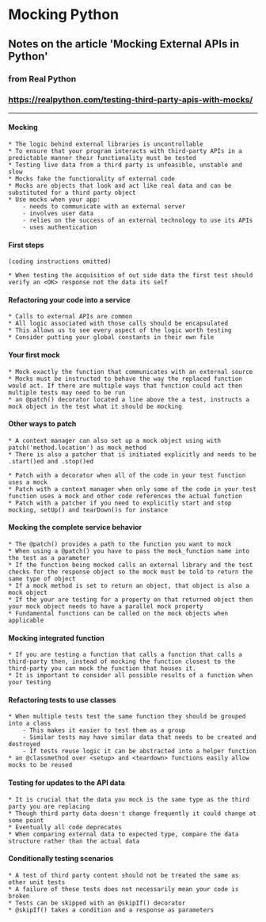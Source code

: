 # Mocking Python
## Notes on the article 'Mocking External APIs in Python'

### from Real Python
### https://realpython.com/testing-third-party-apis-with-mocks/

-----------------------------------------------------------------------------

#### Mocking

	* The logic behind external libraries is uncontrollable
	* To ensure that your program interacts with third-party APIs in a predictable manner their functionality must be tested
	* Testing live data from a third party is unfeasible, unstable and slow
	* Mocks fake the functionality of external code
	* Mocks are objects that look and act like real data and can be substituted for a third party object
	* Use mocks when your app:
		- needs to communicate with an external server
		- involves user data
		- relies on the success of an external technology to use its APIs
		- uses authentication 

#### First steps
	(coding instructions omitted)

	* When testing the acquisition of out side data the first test should verify an <OK> response not the data its self

#### Refactoring your code into a service

	* Calls to external APIs are common
	* All logic associated with those calls should be encapsulated
	* This allows us to see every aspect of the logic worth testing
	* Consider putting your global constants in their own file

#### Your first mock

	* Mock exactly the function that communicates with an external source
	* Mocks must be instructed to behave the way the replaced function would act. If there are multiple ways that function could act then multiple tests may need to be run
	* an @patch() decorator located a line above the a test, instructs a mock object in the test what it should be mocking

#### Other ways to patch

	* A context manager can also set up a mock object using with patch('method.location') as mock_method
	* There is also a patcher that is initiated explicitly and needs to be .start()ed and .stop()ed

	* Patch with a decorator when all of the code in your test function uses a mock
	* Patch with a context manager when only some of the code in your test function uses a mock and other code references the actual function
	* Patch with a patcher if you need to explicitly start and stop mocking, setUp() and tearDown()s for instance

#### Mocking the complete service behavior

	* The @patch() provides a path to the function you want to mock
	* When using a @patch() you have to pass the mock_function name into the test as a parameter
	* If the function being mocked calls an external library and the test checks for the response object so the mock must be told to return the same type of object
	* If a mock method is set to return an object, that object is also a mock object
	* If the your are testing for a property on that returned object then your mock object needs to have a parallel mock property
	* Fundamental functions can be called on the mock objects when applicable

#### Mocking integrated function

	* If you are testing a function that calls a function that calls a third-party then, instead of mocking the function closest to the third-party you can mock the function that houses it. 
	* It is important to consider all possible results of a function when your testing

#### Refactoring tests to use classes

	* When multiple tests test the same function they should be grouped into a class
		- This makes it easier to test them as a group
		- Similar tests may have similar data that needs to be created and destroyed
		- If tests reuse logic it can be abstracted into a helper function
	* an @classmethod over <setup> and <teardown> functions easily allow mocks to be reused

#### Testing for updates to the API data

	* It is crucial that the data you mock is the same type as the third party you are replacing
	* Though third party data doesn't change frequently it could change at some point
	* Eventually all code deprecates
	* When comparing external data to expected type, compare the data structure rather than the actual data

#### Conditionally testing scenarios

	* A test of third party content should not be treated the same as other unit tests
	* A failure of these tests does not necessarily mean your code is broken
	* Tests can be skipped with an @skipIf() decorator
	* @skipIf() takes a condition and a response as parameters



